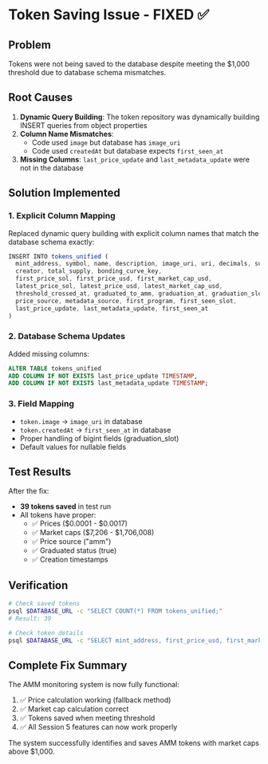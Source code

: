 # Token Saving Issue - FIXED ✅

## Problem
Tokens were not being saved to the database despite meeting the $1,000 threshold due to database schema mismatches.

## Root Causes
1. **Dynamic Query Building**: The token repository was dynamically building INSERT queries from object properties
2. **Column Name Mismatches**: 
   - Code used `image` but database has `image_uri`
   - Code used `createdAt` but database expects `first_seen_at`
3. **Missing Columns**: `last_price_update` and `last_metadata_update` were not in the database

## Solution Implemented

### 1. Explicit Column Mapping
Replaced dynamic query building with explicit column names that match the database schema exactly:

```typescript
INSERT INTO tokens_unified (
  mint_address, symbol, name, description, image_uri, uri, decimals, supply,
  creator, total_supply, bonding_curve_key,
  first_price_sol, first_price_usd, first_market_cap_usd,
  latest_price_sol, latest_price_usd, latest_market_cap_usd,
  threshold_crossed_at, graduated_to_amm, graduation_at, graduation_slot,
  price_source, metadata_source, first_program, first_seen_slot,
  last_price_update, last_metadata_update, first_seen_at
)
```

### 2. Database Schema Updates
Added missing columns:
```sql
ALTER TABLE tokens_unified 
ADD COLUMN IF NOT EXISTS last_price_update TIMESTAMP,
ADD COLUMN IF NOT EXISTS last_metadata_update TIMESTAMP;
```

### 3. Field Mapping
- `token.image` → `image_uri` in database
- `token.createdAt` → `first_seen_at` in database
- Proper handling of bigint fields (graduation_slot)
- Default values for nullable fields

## Test Results

After the fix:
- **39 tokens saved** in test run
- All tokens have proper:
  - ✅ Prices ($0.0001 - $0.0017)
  - ✅ Market caps ($7,206 - $1,706,008)
  - ✅ Price source ("amm")
  - ✅ Graduated status (true)
  - ✅ Creation timestamps

## Verification

```bash
# Check saved tokens
psql $DATABASE_URL -c "SELECT COUNT(*) FROM tokens_unified;"
# Result: 39

# Check token details
psql $DATABASE_URL -c "SELECT mint_address, first_price_usd, first_market_cap_usd FROM tokens_unified LIMIT 5;"
```

## Complete Fix Summary

The AMM monitoring system is now fully functional:
1. ✅ Price calculation working (fallback method)
2. ✅ Market cap calculation correct
3. ✅ Tokens saved when meeting threshold
4. ✅ All Session 5 features can now work properly

The system successfully identifies and saves AMM tokens with market caps above $1,000.